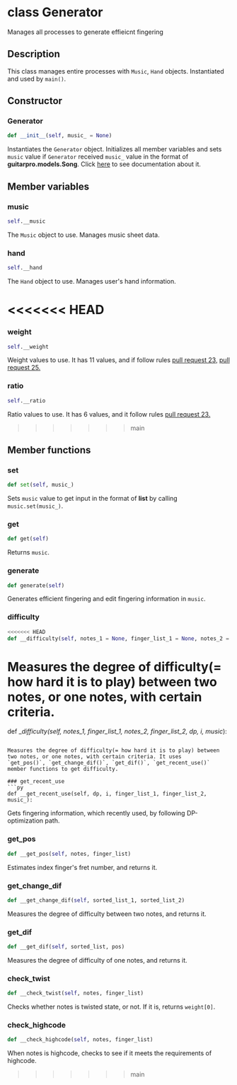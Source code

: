 # class Generator

Manages all processes to generate effieicnt fingering

## Description

This class manages entire processes with `Music`, `Hand` objects. Instantiated and used by `main()`.

## Constructor

### Generator
```py
def __init__(self, music_ = None)
```

Instantiates the `Generator` object. Initializes all member variables and sets `music` value if `Generator` received `music_` value in the format of **guitarpro.models.Song**. Click [here](https://pyguitarpro.readthedocs.io/en/stable/pyguitarpro/api.html) to see documentation about it.

## Member variables

### music
```py
self.__music
```

The `Music` object to use. Manages music sheet data.

### hand
```py
self.__hand
```

The `Hand` object to use. Manages user's hand information.

<<<<<<< HEAD
=======
### weight
```py
self.__weight
```

Weight values to use. It has 11 values, and if follow rules [pull request 23,](https://github.com/boy-min/Guitar-Fingering-Generator/pull/23)
[pull request 25.](https://github.com/boy-min/Guitar-Fingering-Generator/pull/25)

### ratio
```py
self.__ratio
```

Ratio values to use. It has 6 values, and it follow rules [pull request 23.](https://github.com/boy-min/Guitar-Fingering-Generator/pull/23)

>>>>>>> main
## Member functions

### set
```py
def set(self, music_)
```

Sets `music` value to get input in the format of **list** by calling `music.set(music_)`.

### get
```py
def get(self)
```

Returns `music`.

### generate
```py
def generate(self)
```

Generates efficient fingering and edit fingering information in `music`.

### difficulty
```py
<<<<<<< HEAD
def __difficulty(self, notes_1 = None, finger_list_1 = None, notes_2 = None, finger_list_2 = None)
```

Measures the degree of difficulty(= how hard it is to play) between two notes, or one notes, with certain criteria.
=======
def __difficulty(self, notes_1, finger_list_1, notes_2, finger_list_2, dp, i, music_):
```

Measures the degree of difficulty(= how hard it is to play) between two notes, or one notes, with certain criteria. It uses
`get_pos()`, `get_change_dif()`, `get_dif()`, `get_recent_use()` member functions to get difficulty.

### get_recent_use
```py
def __get_recent_use(self, dp, i, finger_list_1, finger_list_2, music_):
```

Gets fingering information, which recently used, by following DP-optimization path.

### get_pos
```py
def __get_pos(self, notes, finger_list)
```

Estimates index finger's fret number, and returns it.

### get_change_dif
```py
def __get_change_dif(self, sorted_list_1, sorted_list_2)
```

Measures the degree of difficulty between two notes, and returns it.

### get_dif
```py
def __get_dif(self, sorted_list, pos)
```

Measures the degree of difficulty of one notes, and returns it.

### check_twist
```py
def __check_twist(self, notes, finger_list)
```

Checks whether notes is twisted state, or not. If it is, returns `weight[0]`.

### check_highcode
```py
def __check_highcode(self, notes, finger_list)
```

When notes is highcode, checks to see if it meets the requirements of highcode.

>>>>>>> main
